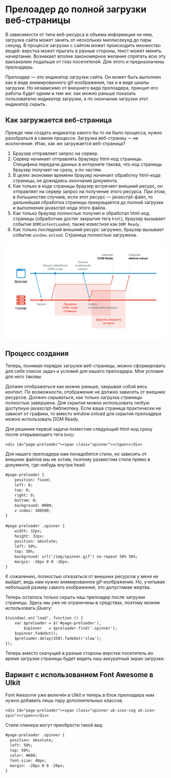 # Прелоадер до полной загрузки веб-страницы

В зависимости от типа веб-ресурса и объема информации на нем, загрузка сайта может занять от нескольких миллисекунд до пары секунд. В процессе загрузки с сайтом может происходить множество вещей: верстка может прыгать в разные стороны, текст может менять начертание. Возникает вполне закономерное желание спрятать всю эту вакханалию подальше от глаз посетителей. Для этого и предназначены прелоадеры.

Прелоадер — это индикатор загрузки сайта. Он может быть выполнен как в виде анимированного gif-изображения, так и в виде шкалы загрузки. Но независимо от внешнего вида прелоадера, принцип его работы будет одним и тем же: как можно раньше показать пользователю индикатор загрузки, а по окончании загрузки этот индикатор скрыть.

## Как загружается веб-страница

Прежде чем создать индикатор какого бы то ни было процесса, нужно разобраться в самом процессе. Загрузка веб-страниц — не исключение. Итак, как же загружается веб-страница?

1. Браузер отправляет запрос на сервер.
2. Сервер начинает отправлять браузеру html-код страницы. Специфика передачи данных в интернете такова, что код страницы браузер получает не сразу, а по частям.
3. В целях экономии времени браузер начинает обработку html-кода страницы, не дожидаясь окончания документа.
4. Как только в коде страницы браузер встречает внешний ресурс, он отправляет на сервер запрос на получение этого ресурса. При этом, в большинстве случаев, если этот ресурс — javascript-файл, то дальнейшая обработка страницы прекращается до полной загрузки и выполнения javascript-кода этого файла.
5. Как только браузер полностью получил и обработал html-код страницы (обработчик достиг закрытия тега `html`), браузер вызывает событие `DOMContentLoaded`, также известное как `DOM Ready`.
6. Как только последний внешний ресурс загружен, браузер вызывает событие `window.onload`. Страница полностью загружена.

![browser-server-scheme](img/browser-server-scheme.png)

## Процесс создания

Теперь, понимая порядок загрузки веб-страницы, можно сформировать для себя список задач и условий для нашего прелоадера. Мои условия для него таковы:

Должен отображаться как можно раньше, закрывая собой весь контент. По возможности, отображение не должно зависеть от внешних ресурсов.
Должен скрываться, как только загрузка страницы полностью завершена. Для скрытия можно использовать любую доступную javascript-библиотеку.
Если ваша страница практически не зависит от графики, то вместо window.onload для скрытия прелоадера можно использовать DOM Ready.

Для решения первой задачи поместим следующий html-код сразу после открывающего тега `body`:

```
<div id="page-preloader"><span class="spinner"></span></div>
```

Для нашего прелоадера нам понадобятся стили, но зависить от внешних файлов мы не хотим, поэтому разместим стили прямо в документе, где-нибудь внутри head:

```
#page-preloader {
    position: fixed;
    left: 0;
    top: 0;
    right: 0;
    bottom: 0;
    background: #000;
    z-index: 100500;
}

#page-preloader .spinner {
    width: 32px;
    height: 32px;
    position: absolute;
    left: 50%;
    top: 50%;
    background: url('/img/spinner.gif') no-repeat 50% 50%;
    margin: -16px 0 0 -16px;
}
```

К сожалению, полностью отказаться от внешних ресурсов у меня не выйдет, ведь нам нужно анимированное gif-изображение. Но, учитывая небольшой размер самого изображения, это допустимая жертва.

Теперь осталось только скрыть наш прелоадер после загрузки страницы. Здесь мы уже не ограничены в средствах, поэтому можем использовать jQuery:

```
$(window).on('load', function () {
    var $preloader = $('#page-preloader'),
        $spinner   = $preloader.find('.spinner');
    $spinner.fadeOut();
    $preloader.delay(350).fadeOut('slow');
});
```

Теперь вместо скачущей в разные стороны верстки посетитель во время загрузки страницы будет видеть наш аккуратный экран загрузки.

## Вариант с использованием Font Awesome в UIkit

Font Awesome уже включён в UIkit и теперь в блок прелоадера нам нужно добавить лишь пару дополнительных классов.

```
<div id="page-preloader"><span class="spinner uk-icon-cog uk-icon-spin"></span></div>
```

Стили спинера могут приобрести такой вид

```
#page-preloader .spinner {
  position: absolute;
  left: 50%;
  top: 50%;
  color: #000;
  font-size: 40px;
  margin: -20px 0 0 -20px;
}
```